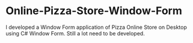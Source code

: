 # Online-Pizza-Store-Window-Form
I developed a Window Form application of Pizza Online Store on Desktop using C# Window Form. Still a lot need to be developed.
